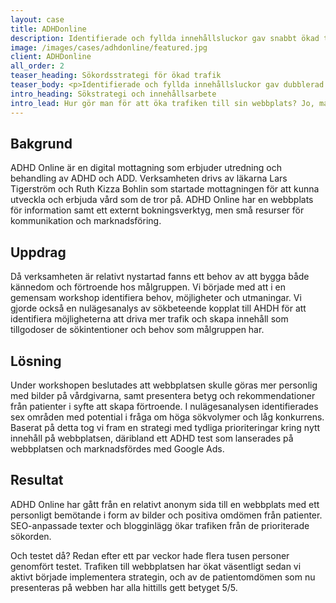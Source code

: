 ```yaml
---
layout: case
title: ADHDonline
description: Identifierade och fyllda innehållsluckor gav snabbt ökad trafik..
image: /images/cases/adhdonline/featured.jpg
client: ADHDonline
all_order: 2
teaser_heading: Sökordsstrategi för ökad trafik
teaser_body: <p>Identifierade och fyllda innehållsluckor gav dubblerad trafik.</p>
intro_heading: Sökstrategi och innehållsarbete 
intro_lead: Hur gör man för att öka trafiken till sin webbplats? Jo, man identifierar luckor, tar fram en sökstrategi och formulerar innehållet för att möta behoven. Givetvis utan att kompromissa det minsta med uppdraget.
---
```


## Bakgrund
ADHD Online är en digital mottagning som erbjuder utredning och behandling av ADHD och ADD. Verksamheten drivs av läkarna Lars Tigerström och Ruth Kizza Bohlin som startade mottagningen för att kunna utveckla och erbjuda vård som de tror på. ADHD Online har en webbplats för information samt ett externt bokningsverktyg, men små resurser för kommunikation och marknadsföring.

## Uppdrag
Då verksamheten är relativt nystartad fanns ett behov av att bygga både kännedom och förtroende hos målgruppen. Vi började med att i en gemensam workshop identifiera behov, möjligheter och utmaningar. Vi gjorde också en nulägesanalys av sökbeteende kopplat till AHDH för att identifiera möjligheterna att driva mer trafik och skapa innehåll som tillgodoser de sökintentioner och behov som målgruppen har. 

## Lösning
Under workshopen beslutades att webbplatsen skulle göras mer personlig med bilder på vårdgivarna, samt presentera betyg och rekommendationer från patienter i syfte att skapa förtroende. I nulägesanalysen identifierades sex områden med potential i fråga om höga sökvolymer och låg konkurrens. Baserat på detta tog vi fram en strategi med tydliga prioriteringar kring nytt innehåll på webbplatsen, däribland ett ADHD test som lanserades på webbplatsen och marknadsfördes med Google Ads. 

## Resultat 
ADHD Online har gått från en relativt anonym sida till en webbplats med ett personligt bemötande i form av bilder och positiva omdömen från patienter. SEO-anpassade texter och blogginlägg ökar trafiken från de prioriterade sökorden.

Och testet då? Redan efter ett par veckor hade flera tusen personer genomfört testet. 
Trafiken till webbplatsen har ökat väsentligt sedan vi aktivt började implementera strategin, och av de patientomdömen som nu presenteras på webben har alla hittills gett betyget 5/5. 

